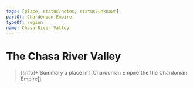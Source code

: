 ```yaml
---
tags: [place, status/notes, status/unknown]
partOf: Chardonian Empire
typeOf: region
name: Chasa River Valley
---
```

# The Chasa River Valley
>[!info]+ Summary
> a place in [[Chardonian Empire|the the Chardonian Empire]]
